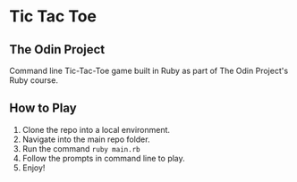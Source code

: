 # Tic Tac Toe
## The Odin Project

Command line Tic-Tac-Toe game built in Ruby as part of The Odin Project's Ruby course.

## How to Play

1. Clone the repo into a local environment.
1. Navigate into the main repo folder.
1. Run the command `ruby main.rb`
1. Follow the prompts in command line to play. 
1. Enjoy!

